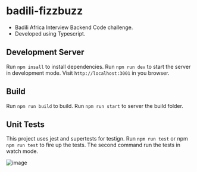 # badili-fizzbuzz
- Badili Africa Interview Backend Code challenge.
- Developed using Typescript.

## Development Server
Run `npm insall` to install dependencies.
Run `npm run dev` to start the server in development mode.
Visit `http://localhost:3001` in you browser.

## Build
Run `npm run build` to build.
Run `npm run start` to server the build folder.

## Unit Tests
This project uses jest and supertests for testign.
Run `npm run test` or npm `npm run test` to fire up the tests. The second command run the tests in watch mode.

![image](https://user-images.githubusercontent.com/26389470/169530048-d51d7d91-546a-4a2e-957e-5ed35ab51ce7.png)

